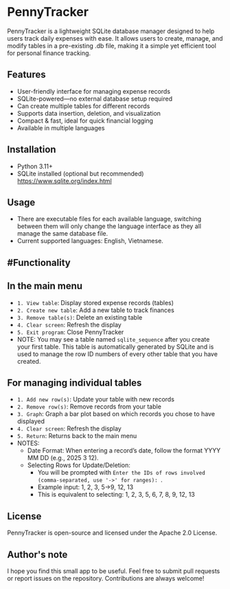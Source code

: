 # PennyTracker
PennyTracker is a lightweight SQLite database manager designed to help users track daily expenses with ease. It allows users to create, manage, and modify tables in a pre-existing .db file, making it a simple yet efficient tool for personal finance tracking.

Features
-
- User-friendly interface for managing expense records
- SQLite-powered—no external database setup required
- Can create multiple tables for different records
- Supports data insertion, deletion, and visualization
- Compact & fast, ideal for quick financial logging
- Available in multiple languages

Installation
-
- Python 3.11+
- SQLite installed (optional but recommended) https://www.sqlite.org/index.html

Usage
-
- There are executable files for each available language, switching between them will only change the language interface as they all manage the same database file.
- Current supported languages: English, Vietnamese.

#Functionality
-
In the main menu
-
- `1. View table`: Display stored expense records (tables) 
- `2. Create new table`: Add a new table to track finances
- `3. Remove table(s)`: Delete an existing table
- `4. Clear screen`: Refresh the display
- `5. Exit program`: Close PennyTracker
- NOTE: You may see a table named `sqlite_sequence` after you create your first table. This table is automatically generated by SQLite and is used to manage the row ID numbers of every other table that you have created.

For managing individual tables
-
- `1. Add new row(s)`: Update your table with new records
- `2. Remove row(s)`: Remove records from your table
- `3. Graph`: Graph a bar plot based on which records you chose to have displayed
- `4. Clear screen`: Refresh the display
- `5. Return`: Returns back to the main menu
- NOTES:
  - Date Format: When entering a record’s date, follow the format YYYY MM DD (e.g., 2025 3 12).
  - Selecting Rows for Update/Deletion:
      - You will be prompted with `Enter the IDs of rows involved (comma-separated, use '->' for ranges): `.
      - Example input: 1, 2, 3, 5->9, 12, 13
      - This is equivalent to selecting: 1, 2, 3, 5, 6, 7, 8, 9, 12, 13

License
-
PennyTracker is open-source and licensed under the Apache 2.0 License.

Author's note
-
I hope you find this small app to be useful. Feel free to submit pull requests or report issues on the repository. Contributions are always welcome!
